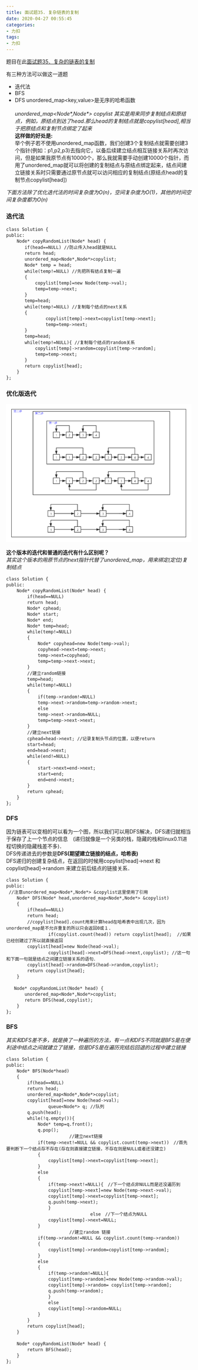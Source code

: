 ```yaml
---
title: 面试题35. 复杂链表的复制
date: 2020-04-27 00:55:45
categories:
- 力扣
tags:
- 力扣
---
```


题目在此[面试题35．复杂的链表的复制](https://leetcode-cn.com/problems/fu-za-lian-biao-de-fu-zhi-lcof/)<br>

有三种方法可以做这一道题<br>
- 迭代法
- BFS
- DFS
unordered_map<key,value>是无序的哈希函数<br>	
*unordered_map<Node\*,Node\*> copylist 其实是用来同步复制结点和原结点，例如，原结点到达了head.那么head的复制结点就是copylist\[head\],相当于把原结点和复制节点绑定了起来*<br>
	**这样做的好处是:**<br>
举个例子若不使用unordered_map函数，我们创建3个复制结点就需要创建3个指针(例如：p1,p2,p3)去指向它，以备后续建立结点相互链接关系时再次访问，但是如果我原节点有10000个，那么我就需要手动创建10000个指针，而用了unordered_map就可以将创建的复制结点与原结点绑定起来，结点间建立链接关系时只需要通过原节点就可以访问相应的复制结点(原结点head的复制节点copylist\[head\])<br>

*下面方法除了优化迭代法的时间复杂度为O(n)，空间复杂度为O(1)，其他的时间空间复杂度都为O(n)*

### 迭代法<br>
```
class Solution {
public:
    Node* copyRandomList(Node* head) {
       if(head==NULL) //防止传入head就是NULL
       return head;
       unordered_map<Node*,Node*>copylist;
       Node* temp = head;
       while(temp!=NULL) //先把所有结点复制一遍
       {
           copylist[temp]=new Node(temp->val);
           temp=temp->next;
       }
       temp=head;
       while(temp!=NULL) //复制每个结点的next关系
       {
               copylist[temp]->next=copylist[temp->next];
               temp=temp->next;
       } 
       temp=head;
       while(temp!=NULL){ //复制每个结点的random关系
           copylist[temp]->random=copylist[temp->random];
           temp=temp->next;
       }
       return copylist[head];
    }
};
```
### 优化版迭代
![优化版迭代](优化迭代法-图解.png)<br>

**这个版本的迭代和普通的迭代有什么区别呢？**<br>
*其实这个版本的用原节点的next指针代替了unordered_map，用来绑定(定位)复制结点*<br>
```
class Solution {
public:
    Node* copyRandomList(Node* head) {
        if(head==NULL)
        return head;
        Node* cphead;
        Node* start;
        Node* end;
        Node* temp=head;
        while(temp!=NULL)
        {
            Node* copyhead=new Node(temp->val);
            copyhead->next=temp->next;
            temp->next=copyhead;
            temp=temp->next->next;
        }
        //建立random链接
        temp=head;
        while(temp!=NULL)
        {
            if(temp->random!=NULL)
            temp->next->random=temp->random->next;
            else
            temp->next->random=NULL;
            temp=temp->next->next;
        }
        //建立next链接
        cphead=head->next; //记录复制头节点的位置，以便return
        start=head;
        end=head->next;
        while(end!=NULL)
        {
            start->next=end->next;
            start=end;
            end=end->next;
        }
        return cphead;
    }
};
```

### DFS<br>
因为链表可以变相的可以看为一个图，所以我们可以用DFS解决，DFS递归就相当于保存了上一个节点的信息　(递归就像是一个另类的栈，隐藏的栈和linux0.11进程切换的隐藏栈差不多)．<br>
DFS传递进去的参数是**DFS(期望建立链接的结点，哈希表)**<br>
DFS递归的创建复杂结点，在返回的时候用copylist\[head\]->next 和 copylist\[head\]->random 来建立前后结点的链接关系．<br>
```
class Solution {
public:
 //注意unordered_map<Node*,Node*> &copylist这里使用了引用
    Node* DFS(Node* head,unordered_map<Node*,Node*> &copylist)
    {
        if(head==NULL)
        return head;
        //copylist[head].count用来计算head在哈希表中出现几次，因为unordered_map是不允许重复的所以只会返回0或１.
				if(copylist.count(head)) return copylist[head];  //如果已经创建过了所以就直接返回
        copylist[head]=new Node(head->val);
				copylist[head]->next=DFS(head->next,copylist); //这一句和下面一句就是结点之间建立链接关系的语句．
        copylist[head]->random=DFS(head->random,copylist);
        return copylist[head];
    }

   Node* copyRandomList(Node* head) {
       unordered_map<Node*,Node*>copylist;
       return DFS(head,copylist);
    }
};
```
### BFS<br>
*其实和DFS差不多，就是换了一种遍历的方法，有一点和DFS不同就是BFS是在便利途中结点之间就建立了链接，但是DFS是在遍历完结后回退的过程中建立链接*<br>

```
class Solution {
public:
    Node* BFS(Node*head)
    {
        if(head==NULL)
        return head;
        unordered_map<Node*,Node*>copylist;
        copylist[head]=new Node(head->val);
				queue<Node*> q; //队列
        q.push(head);
        while(!q.empty()){
            Node* temp=q.front();
            q.pop();
						//建立next链接
            if(temp->next!=NULL && copylist.count(temp->next))　//首先要判断下一个结点存不存在(存在则直接建立链接，不存在则是NULL或者还没建立)
            {
                copylist[temp]->next=copylist[temp->next];
            }
            else
            {
                if(temp->next!=NULL){　//下一个结点非NULL而是还没遍历到
                copylist[temp->next]=new Node(temp->next->val);
                copylist[temp]->next=copylist[temp->next];
                q.push(temp->next);
                }
								else　//下一个结点为NULL
                copylist[temp]->next=NULL;
            }
						//建立random 链接
            if(temp->random!=NULL && copylist.count(temp->random))
            {
                copylist[temp]->random=copylist[temp->random];
            }
            else
            {
                if(temp->random!=NULL){
                copylist[temp->random]=new Node(temp->random->val);
                copylist[temp]->random= copylist[temp->random];
                q.push(temp->random);
                }
                else
                copylist[temp]->random=NULL;
            }
        }
        return copylist[head];
    }

    Node* copyRandomList(Node* head) {
        return BFS(head);
    }
};
```
